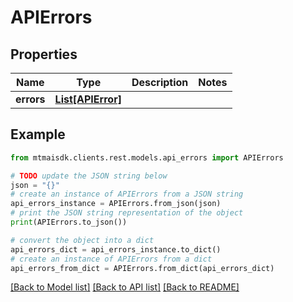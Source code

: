 # APIErrors


## Properties

Name | Type | Description | Notes
------------ | ------------- | ------------- | -------------
**errors** | [**List[APIError]**](APIError.md) |  | 

## Example

```python
from mtmaisdk.clients.rest.models.api_errors import APIErrors

# TODO update the JSON string below
json = "{}"
# create an instance of APIErrors from a JSON string
api_errors_instance = APIErrors.from_json(json)
# print the JSON string representation of the object
print(APIErrors.to_json())

# convert the object into a dict
api_errors_dict = api_errors_instance.to_dict()
# create an instance of APIErrors from a dict
api_errors_from_dict = APIErrors.from_dict(api_errors_dict)
```
[[Back to Model list]](../README.md#documentation-for-models) [[Back to API list]](../README.md#documentation-for-api-endpoints) [[Back to README]](../README.md)


